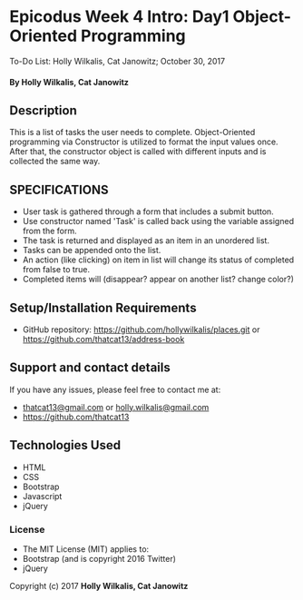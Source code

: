 # Epicodus Week 4 Intro: Day1 Object-Oriented Programming

To-Do List: Holly Wilkalis, Cat Janowitz; October 30, 2017

#### By Holly Wilkalis, Cat Janowitz

## Description

This is a list of tasks the user needs to complete. Object-Oriented programming via Constructor is utilized to format the input values once. After that, the constructor object is called with different inputs and is collected the same way.

## SPECIFICATIONS
* User task is gathered through a form that includes a submit button.
* Use constructor named 'Task' is called back using the variable assigned from the form.
* The task is returned and displayed as an item in an unordered list.
* Tasks can be appended onto the list.
* An action (like clicking) on item in list will change its status of completed from false to true.
* Completed items will (disappear? appear on another list? change color?)

## Setup/Installation Requirements

* GitHub repository: https://github.com/hollywilkalis/places.git or https://github.com/thatcat13/address-book


## Support and contact details

If you have any issues, please feel free to contact me at:
* thatcat13@gmail.com or holly.wilkalis@gmail.com
* https://github.com/thatcat13

## Technologies Used

* HTML
* CSS
* Bootstrap
* Javascript
* jQuery

### License

* The MIT License (MIT) applies to:
* Bootstrap (and is copyright 2016 Twitter)
* jQuery


Copyright (c) 2017 **Holly Wilkalis, Cat Janowitz**
